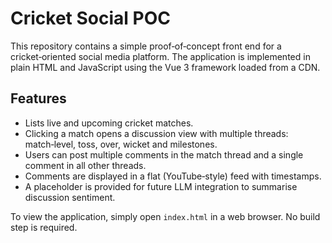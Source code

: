 # Cricket Social POC

This repository contains a simple proof‑of‑concept front end for a cricket‑oriented social media platform. The application is implemented in plain HTML and JavaScript using the Vue 3 framework loaded from a CDN.  

## Features

* Lists live and upcoming cricket matches.
* Clicking a match opens a discussion view with multiple threads: match‑level, toss, over, wicket and milestones.
* Users can post multiple comments in the match thread and a single comment in all other threads.
* Comments are displayed in a flat (YouTube‑style) feed with timestamps.
* A placeholder is provided for future LLM integration to summarise discussion sentiment.

To view the application, simply open `index.html` in a web browser. No build step is required.
